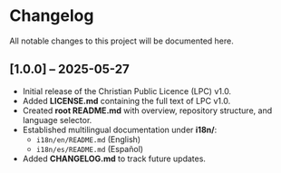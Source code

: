 # Changelog

All notable changes to this project will be documented here.

## [1.0.0] – 2025-05-27
- Initial release of the Christian Public Licence (LPC) v1.0.  
- Added **LICENSE.md** containing the full text of LPC v1.0.  
- Created **root README.md** with overview, repository structure, and language selector.  
- Established multilingual documentation under **i18n/**:  
  - `i18n/en/README.md` (English)  
  - `i18n/es/README.md` (Español)  
- Added **CHANGELOG.md** to track future updates.  
